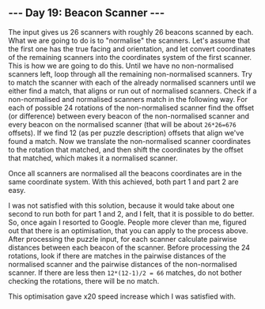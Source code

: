 ## --- Day 19: Beacon Scanner ---

The input gives us 26 scanners with roughly 26 beacons scanned by each. What we are going to do is to "normalise" the scanners. Let's assume that the first one has the true facing and orientation, and let convert coordinates of the remaining scanners into the coordinates system of the first scanner. This is how we are going to do this. Until we have no non-normalised scanners left, loop through all the remaining non-normalised scanners. Try to match the scanner with each of the already normalised scanners until we either find a match, that aligns or run out of normalised scanners. Check if a non-normalised and normalised scanners match in the following way. For each of possible 24 rotations of the non-normalised scanner find the offset
(or difference) between every beacon of the non-normalised scanner and every beacon on the normalised scanner (that will be about `26*26=676` offsets). If we find 12 (as per puzzle description) offsets that align we've found a match. Now we translate the non-normalised scanner coordinates to the rotation that matched, and then shift the coordinates by the offset that matched, which makes it a normalised scanner.

Once all scanners are normalised all the beacons coordinates are in the same coordinate system. With this achieved, both part 1 and part 2 are easy.

I was not satisfied with this solution, because it would take about one second to run both for part 1 and 2, and I felt, that it is possible to do better. So, once again I resorted to Google. People more clever than me, figured out that there is an optimisation, that you can apply to the process above. After processing the puzzle input, for each scanner calculate pairwise distances between each beacon of the scanner. Before processing the 24 rotations, look if there are matches in the pairwise distances of the normalised scanner and the pairwise distances of the non-normalised scanner. If there are less then `12*(12-1)/2 = 66` matches, do not bother checking the rotations, there will be no match.

This optimisation gave x20 speed increase which I was satisfied with.
